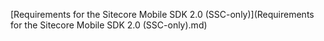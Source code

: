 [Requirements for the Sitecore Mobile SDK 2.0 (SSC-only)](Requirements for the Sitecore Mobile SDK 2.0 (SSC-only).md)
